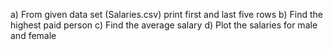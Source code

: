 
a) From given data set (Salaries.csv) print first and last five rows 
b) Find the highest paid person 
c) Find the average salary 
d) Plot the salaries for male and female

